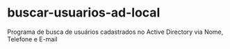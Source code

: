 # buscar-usuarios-ad-local
Programa de busca de usuários cadastrados no Active Directory via Nome, Telefone e E-mail
